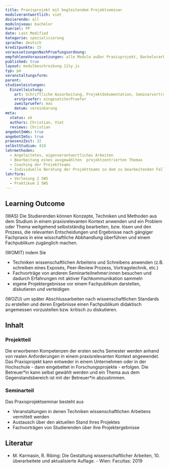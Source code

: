 ```yaml
---
title: Praxisprojekt mit begleitendem Projektseminar
modulverantwortlich: viet
dozierende: all
modulniveau: bachelor
kuerzel: PP
date: Last Modified
kategorie: spezialisierung
sprache: deutsch
kreditpunkte: 15
voraussetzungenNachPruefungsordnung: 
empfohleneVoraussetzungen: alle Module außer Praxisprojekt, Bachelorarbeit und Bachelor Kolloquium
published: true
layout: modulbeschreibung.11ty.js
typ: pm
veranstaltungsform: 
parent:
studienleistungen:
  Einzelleistung:
    art: Schriftliche Ausarbeitung, Projektdokumentation, Seminarvortrag und Abstract zur Projektarbeit
    erstpruefer: eingesetzterPruefer
    zweitpruefer: mas
    datum: vereinbarung
meta:
  status: ok
  authors: Christian, Viet
  reviews: Christian
angebotImWs: true
angebotImSs: true
praesenzZeit: 32
selbstStudium: 418
lehrmethoden:
  - Angeleitetes, eigenverantwortliches Arbeiten
  - Bearbeitung eines ausgewählten  projektzentrierten Themas
  - Coaching der Projektteams
  - Individuelle Beratung der Projektteams zu dem zu bearbeitenden Fall im Praktikum  
lehrform:
  - Vorlesung 2 SWS
  - Praktikum 2 SWS
---
```


## Learning Outcome

(WAS) Die Studierenden können Konzepte, Techniken und Methoden aus dem Studium in einem praxisrelevanten Kontext anwenden und ein Problem oder Thema weitgehend selbstständig bearbeiten, bzw. lösen und den Prozess, die relevanten Entscheidungen und Ergebnisse nach gängiger Fachpraxis in eine wisschaftliche Abbhandlung überführen und einem Fachpublikum zugänglich machen.

(WOMIT) indem Sie 

- Techniken wissenschaftlichen Arbeitens und Schreibens anwenden (z.B. schreiben eines Exposés, Peer-Review Prozess, Vortragstechnik, etc.)
- Fachvorträge von anderen Seminarteilnehmer:innen besuchen und dadurch Erfahrungen mit aktiver Fachkommunikation sammeln
- eigene Projektergebnisse vor einem Fachpublikum darstellen, diskutieren und verteidigen
  
(WOZU) um später Abschlussarbeiten nach wissenschaftlichen Standards zu erstellen und deren Ergebnisse einen Fachpublikum didaktisch angemessen vorzustellen bzw. kritisch zu diskutieren.


## Inhalt

### Projektteil

Die erworbenen Kompetenzen der ersten sechs Semester werden anhand von realen Anforderungen in einem praxisrelevanten Kontext angewendet. Das Praxisprojekt kann entweder in einem Unternehmen oder in der Hochschule - dann eingebettet in Forschungsprojekte - erfolgen. Die Betreuer\*in kann selbst gewählt werden und ein Thema aus dem Gegenstandsbereich ist mit der Betreuer\*in abzustimmen.

### Seminarteil

Das Praxisprojektseminar besteht aus

- Veranstaltungen in denen Techniken wissenschaftlichen Arbeitens vermittelt werden
- Austausch über den aktuellen Stand ihres Projektes
- Fachvorträgen von Studierenden über ihre Projektergebnisse

## Literatur

- M. Karmasin, R. Ribing: Die Gestaltung wissenschaftlicher Arbeiten, 10. überarbeitete und aktualisierte Auflage. - Wien: Facultas: 2019

